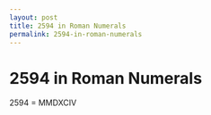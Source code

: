 ```yaml
---
layout: post
title: 2594 in Roman Numerals
permalink: 2594-in-roman-numerals
---
```


# 2594 in Roman Numerals

2594 = MMDXCIV
